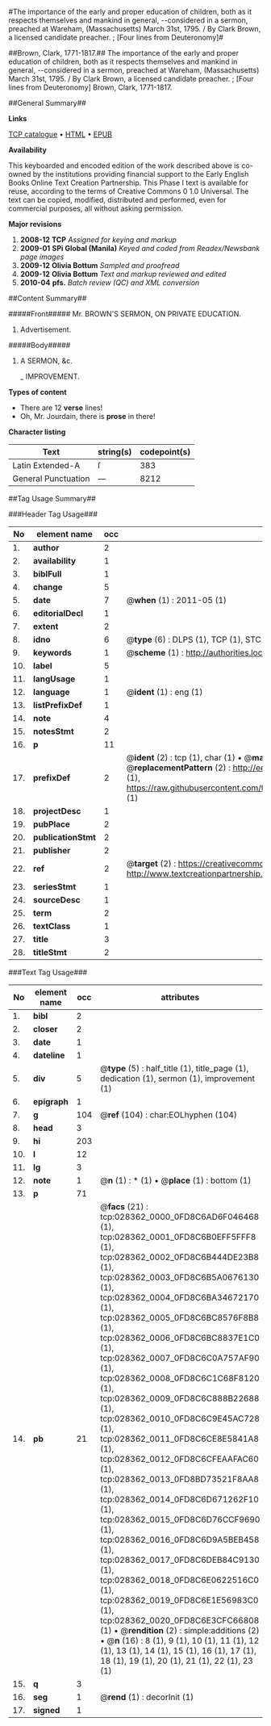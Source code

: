 #The importance of the early and proper education of children, both as it respects themselves and mankind in general, --considered in a sermon, preached at Wareham, (Massachusetts) March 31st, 1795. / By Clark Brown, a licensed candidate preacher. ; [Four lines from Deuteronomy]#

##Brown, Clark, 1771-1817.##
The importance of the early and proper education of children, both as it respects themselves and mankind in general, --considered in a sermon, preached at Wareham, (Massachusetts) March 31st, 1795. / By Clark Brown, a licensed candidate preacher. ; [Four lines from Deuteronomy]
Brown, Clark, 1771-1817.

##General Summary##

**Links**

[TCP catalogue](http://www.ota.ox.ac.uk/tcp/)  • 
[HTML](http://tei.it.ox.ac.uk/tcp/Texts-HTML/free/N21/N21574.html)  • 
[EPUB](http://tei.it.ox.ac.uk/tcp/Texts-EPUB/free/N21/N21574.epub)

**Availability**

This keyboarded and encoded edition of the
	       work described above is co-owned by the institutions
	       providing financial support to the Early English Books
	       Online Text Creation Partnership. This Phase I text is
	       available for reuse, according to the terms of Creative
	       Commons 0 1.0 Universal. The text can be copied,
	       modified, distributed and performed, even for
	       commercial purposes, all without asking permission.

**Major revisions**

1. __2008-12__ __TCP__ *Assigned for keying and markup*
1. __2009-01__ __SPi Global (Manila)__ *Keyed and coded from Readex/Newsbank page images*
1. __2009-12__ __Olivia Bottum__ *Sampled and proofread*
1. __2009-12__ __Olivia Bottum__ *Text and markup reviewed and edited*
1. __2010-04__ __pfs.__ *Batch review (QC) and XML conversion*

##Content Summary##

#####Front#####
Mr. BROWN'S SERMON, ON PRIVATE EDUCATION.
1. Advertisement.

#####Body#####

1. A SERMON, &c.

    _ IMPROVEMENT.

**Types of content**

  * There are 12 **verse** lines!
  * Oh, Mr. Jourdain, there is **prose** in there!

**Character listing**


|Text|string(s)|codepoint(s)|
|---|---|---|
|Latin Extended-A|ſ|383|
|General Punctuation|—|8212|

##Tag Usage Summary##

###Header Tag Usage###

|No|element name|occ|attributes|
|---|---|---|---|
|1.|__author__|2||
|2.|__availability__|1||
|3.|__biblFull__|1||
|4.|__change__|5||
|5.|__date__|7| @__when__ (1) : 2011-05 (1)|
|6.|__editorialDecl__|1||
|7.|__extent__|2||
|8.|__idno__|6| @__type__ (6) : DLPS (1), TCP (1), STC (1), NOTIS (1), IMAGE-SET (1), EVANS-CITATION (1)|
|9.|__keywords__|1| @__scheme__ (1) : http://authorities.loc.gov/ (1)|
|10.|__label__|5||
|11.|__langUsage__|1||
|12.|__language__|1| @__ident__ (1) : eng (1)|
|13.|__listPrefixDef__|1||
|14.|__note__|4||
|15.|__notesStmt__|2||
|16.|__p__|11||
|17.|__prefixDef__|2| @__ident__ (2) : tcp (1), char (1)  •  @__matchPattern__ (2) : ([0-9\-]+):([0-9IVX]+) (1), (.+) (1)  •  @__replacementPattern__ (2) : http://eebo.chadwyck.com/downloadtiff?vid=$1&page=$2 (1), https://raw.githubusercontent.com/textcreationpartnership/Texts/master/tcpchars.xml#$1 (1)|
|18.|__projectDesc__|1||
|19.|__pubPlace__|2||
|20.|__publicationStmt__|2||
|21.|__publisher__|2||
|22.|__ref__|2| @__target__ (2) : https://creativecommons.org/publicdomain/zero/1.0/ (1), http://www.textcreationpartnership.org/docs/. (1)|
|23.|__seriesStmt__|1||
|24.|__sourceDesc__|1||
|25.|__term__|2||
|26.|__textClass__|1||
|27.|__title__|3||
|28.|__titleStmt__|2||


###Text Tag Usage###

|No|element name|occ|attributes|
|---|---|---|---|
|1.|__bibl__|2||
|2.|__closer__|2||
|3.|__date__|1||
|4.|__dateline__|1||
|5.|__div__|5| @__type__ (5) : half_title (1), title_page (1), dedication (1), sermon (1), improvement (1)|
|6.|__epigraph__|1||
|7.|__g__|104| @__ref__ (104) : char:EOLhyphen (104)|
|8.|__head__|3||
|9.|__hi__|203||
|10.|__l__|12||
|11.|__lg__|3||
|12.|__note__|1| @__n__ (1) : * (1)  •  @__place__ (1) : bottom (1)|
|13.|__p__|71||
|14.|__pb__|21| @__facs__ (21) : tcp:028362_0000_0FD8C6AD6F046468 (1), tcp:028362_0001_0FD8C6B0EFF5FFF8 (1), tcp:028362_0002_0FD8C6B444DE23B8 (1), tcp:028362_0003_0FD8C6B5A0676130 (1), tcp:028362_0004_0FD8C6BA34672170 (1), tcp:028362_0005_0FD8C6BC8576F8B8 (1), tcp:028362_0006_0FD8C6BC8837E1C0 (1), tcp:028362_0007_0FD8C6C0A757AF90 (1), tcp:028362_0008_0FD8C6C1C68F8120 (1), tcp:028362_0009_0FD8C6C888B22688 (1), tcp:028362_0010_0FD8C6C9E45AC728 (1), tcp:028362_0011_0FD8C6CE8E5841A8 (1), tcp:028362_0012_0FD8C6CFEAAFAC60 (1), tcp:028362_0013_0FD8BD73521F8AA8 (1), tcp:028362_0014_0FD8C6D671262F10 (1), tcp:028362_0015_0FD8C6D76CCF9690 (1), tcp:028362_0016_0FD8C6D9A5BEB458 (1), tcp:028362_0017_0FD8C6DEB84C9130 (1), tcp:028362_0018_0FD8C6E0622516C0 (1), tcp:028362_0019_0FD8C6E1E56983C0 (1), tcp:028362_0020_0FD8C6E3CFC66808 (1)  •  @__rendition__ (2) : simple:additions (2)  •  @__n__ (16) : 8 (1), 9 (1), 10 (1), 11 (1), 12 (1), 13 (1), 14 (1), 15 (1), 16 (1), 17 (1), 18 (1), 19 (1), 20 (1), 21 (1), 22 (1), 23 (1)|
|15.|__q__|3||
|16.|__seg__|1| @__rend__ (1) : decorInit (1)|
|17.|__signed__|1||
